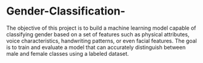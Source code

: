 # Gender-Classification-

The objective of this project is to build a machine learning model capable of classifying gender based on a set of features such as physical attributes, voice characteristics, handwriting patterns, or even facial features. 
The goal is to train and evaluate a model that can accurately distinguish between male and female classes using a labeled dataset.
